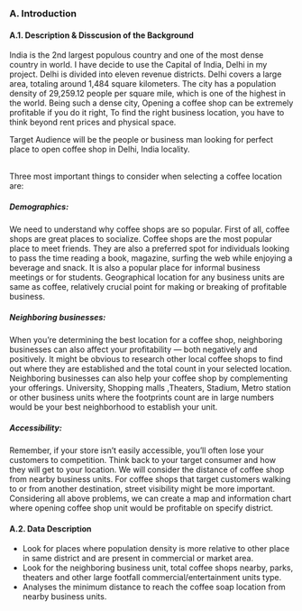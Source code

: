 ### A. Introduction
#### A.1. Description & Disscusion of the Background
India is the 2nd largest populous country and one of the most dense country in world. I have decide to use the Capital of India, Delhi in my project. Delhi is divided into eleven revenue districts. Delhi covers a large area, totaling around 1,484 square kilometers. The city has a population density of 29,259.12 people per square mile, which is one of the highest in the world.
Being such a dense city, Opening a coffee shop can be extremely profitable if you do it right, To find the right business location, you have to think beyond rent prices and physical space. 

Target Audience will be the people or business man looking for perfect place to open coffee shop in Delhi, India locality.

</br>
Three most important things to consider when selecting a coffee location are:    


##### Demographics: 
We need to understand why coffee shops are so popular. First of all, coffee shops are great places to socialize. Coffee shops are the most popular place to meet friends. They are also a preferred spot for individuals looking to pass the time reading a book, magazine, surfing the web while enjoying a beverage and snack. It is also a popular place for informal business meetings or for students. Geographical location for any business units are same as coffee, relatively crucial point for making or breaking of profitable business.   
##### Neighboring businesses:
When you’re determining the best location for a coffee shop, neighboring businesses can also affect your profitability — both negatively and positively.
It might be obvious to research other local coffee shops to find out where they are established and the total count in your selected location. Neighboring businesses can also help your coffee shop by complementing your offerings. University, Shopping malls ,Theaters, Stadium,  Metro station or other business units where the footprints count are in large numbers would be your best neighborhood to establish your unit.

##### Accessibility:
Remember, if your store isn’t easily accessible, you’ll often lose your customers to competition. Think back to your target consumer and how they will get to your location. We will consider the distance of coffee shop from nearby business units. For coffee shops that target customers walking to or from another destination, street visibility might be more important.
Considering  all above problems, we can create a map and information chart where opening coffee shop unit would be profitable on specify district.
  
#### A.2. Data Description

- Look for places where population density is more relative to other place in same district and are present in commercial or market area.
- Look for the neighboring business unit, total coffee shops nearby, parks, theaters and other large footfall commercial/entertainment units type.
- Analyses the minimum distance to reach the coffee soap location from nearby business units.

